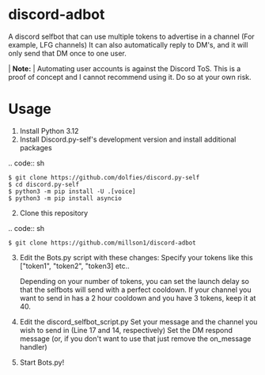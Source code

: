 # discord-adbot
A discord selfbot that can use multiple tokens to advertise in a channel (For example, LFG channels)
It can also automatically reply to DM's, and it will only send that DM once to one user.

| **Note:**
| Automating user accounts is against the Discord ToS. This is a proof of concept and I cannot recommend using it. Do so at your own risk.

# Usage
1. Install Python 3.12
2. Install Discord.py-self's development version and install additional packages
   
.. code:: sh

    $ git clone https://github.com/dolfies/discord.py-self
    $ cd discord.py-self
    $ python3 -m pip install -U .[voice]
    $ python3 -m pip install asyncio
2. Clone this repository

.. code:: sh

    $ git clone https://github.com/millson1/discord-adbot
3. Edit the Bots.py script with these changes:
   Specify your tokens like this ["token1", "token2", "token3] etc..
   
   Depending on your number of tokens, you can set the launch delay so that the selfbots will
   send with a perfect cooldown. If your channel you want to send in has a 2 hour cooldown and you have 3 tokens, keep it at 40.

4. Edit the discord_selfbot_script.py
   Set your message and the channel you wish to send in (Line 17 and 14, respectively)
   Set the DM respond message (or, if you don't want to use that just remove the on_message handler)

5. Start Bots.py!
